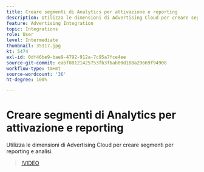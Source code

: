 ```yaml
---
title: Creare segmenti di Analytics per attivazione e reporting
description: Utilizza le dimensioni di Advertising Cloud per creare segmenti per reporting e analisi.
feature: Advertising Integration
topic: Integrations
role: User
level: Intermediate
thumbnail: 35117.jpg
kt: 5474
exl-id: 0df46be9-bae9-4792-912a-7c95a7fce4ee
source-git-commit: eabf80121425753fb3f6ab00d188a29669f94908
workflow-type: tm+mt
source-wordcount: '36'
ht-degree: 100%

---
```


# Creare segmenti di Analytics per attivazione e reporting

Utilizza le dimensioni di Advertising Cloud per creare segmenti per reporting e analisi.

>[!VIDEO](https://video.tv.adobe.com/v/35117/?quality=12&learn=on)
